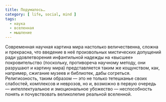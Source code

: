 ```yaml
---
title: Подумалось…
category: [ life, social, mind ]
tags:
  - наука
  - вселенная
  - мышление
---
```

Современная научная картина мира настолько величественна, сложна и прекрасна, что введение в неё произвольных
мистических допущений ради удовлетворения инфантильной надежды на «высшее» покровительство (поскольку, противореча
научному методу, они разрушают и картину мира) представляется таким же кощунством, как, например, сжигание музеев
и библиотек, дабы согреться. Религиозность, таким образом — это не только тетешканье своих слабостей, комплексов
и неврозов, но и, возможно в первую очередь — интеллектуальное и эмоциональное убожество — неспособность понять
и почувствовать великолепие реальной вселенной.
